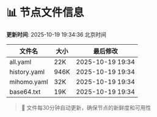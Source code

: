# 📊 节点文件信息

**更新时间**: 2025-10-19 19:34:36 北京时间

| 文件名 | 大小 | 最后修改 |
|--------|------|----------|
| all.yaml | 22K | 2025-10-19 19:34 |
| history.yaml | 946K | 2025-10-19 19:34 |
| mihomo.yaml | 32K | 2025-10-19 19:34 |
| base64.txt | 19K | 2025-10-19 19:34 |

> 🔄 文件每30分钟自动更新，确保节点的新鲜度和可用性
